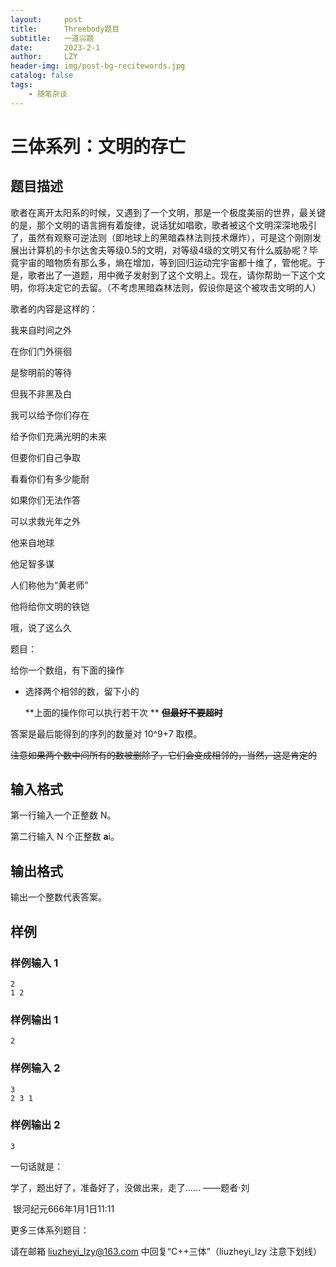 ```yaml
---
layout:     post
title:      Threebody题目
subtitle:   一道尛题
date:       2023-2-1
author:     LZY
header-img: img/post-bg-recitewords.jpg
catalog: false
tags:
    - 随笔杂谈
---
```

# 三体系列：文明的存亡

## 题目描述

歌者在离开太阳系的时候，又遇到了一个文明，那是一个极度美丽的世界，最关键的是，那个文明的语言拥有着旋律，说话犹如唱歌，歌者被这个文明深深地吸引了，虽然有观察可逆法则（即地球上的黑暗森林法则技术爆炸），可是这个刚刚发展出计算机的卡尔达舍夫等级0.5的文明，对等级4级的文明又有什么威胁呢？毕竟宇宙的暗物质有那么多，熵在增加，等到回归运动完宇宙都十维了，管他呢。于是，歌者出了一道题，用中微子发射到了这个文明上。现在，请你帮助一下这个文明，你将决定它的去留。（不考虑黑暗森林法则，假设你是这个被攻击文明的人）

歌者的内容是这样的：

我来自时间之外

在你们门外徘徊

是黎明前的等待

但我不非黑及白

我可以给予你们存在

给予你们充满光明的未来

但要你们自己争取

看看你们有多少能耐

如果你们无法作答

可以求救光年之外

他来自地球

他足智多谋

人们称他为“黄老师”

他将给你文明的铁铠

哦，说了这么久

题目：

给你一个数组，有下面的操作

* 选择两个相邻的数，留下小的

  **上面的操作你可以执行若干次 **         ~~__但最好不要超时__~~

答案是最后能得到的序列的数量对 10^9+7 取模。

~~注意如果两个数中间所有的数被删除了，它们会变成相邻的，当然，这是肯定的~~

## 输入格式

第一行输入一个正整数 N。

第二行输入 N 个正整数 **a**i。

## 输出格式

输出一个整数代表答案。

## 样例 

### 样例输入 1

```
2
1 2
```

### 样例输出 1

```
2
```

### 样例输入 2

```
3
2 3 1
```

### 样例输出 2

```
3
```







一句话就是：

学了，题出好了，准备好了，没做出来，走了......                                                                     ——题者·刘

​																																				银河纪元666年1月1日11:11





























更多三体系列题目：

请在邮箱 liuzheyi_lzy@163.com 中回复“C++三体”（liuzheyi_lzy 注意下划线）
